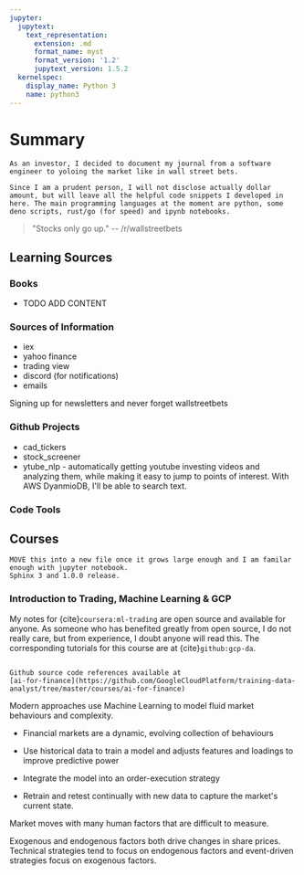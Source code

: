 ```yaml
---
jupyter:
  jupytext:
    text_representation:
      extension: .md
      format_name: myst
      format_version: '1.2'
      jupytext_version: 1.5.2
  kernelspec:
    display_name: Python 3
    name: python3
---
```


# Summary

```{note}
As an investor, I decided to document my journal from a software engineer to yoloing the market like in wall street bets.

Since I am a prudent person, I will not disclose actually dollar amount, but will leave all the helpful code snippets I developed in here. The main programming languages at the moment are python, some deno scripts, rust/go (for speed) and ipynb notebooks.
```

> \"Stocks only go up.\" -- /r/wallstreetbets


## Learning Sources

### Books

* TODO ADD CONTENT

### Sources of Information
* iex
* yahoo finance
* trading view
* discord (for notifications)
* emails

Signing up for newsletters and never forget wallstreetbets


### Github Projects
* cad_tickers
* stock_screener
* ytube_nlp - automatically getting youtube investing videos and analyzing them, 
while making it easy to jump to points of interest. With AWS DyanmioDB, I'll
be able to search text.

### Code Tools

## Courses
```{warning}
MOVE this into a new file once it grows large enough and I am familar enough with jupyter notebook.
Sphinx 3 and 1.0.0 release.
```

### Introduction to Trading, Machine Learning & GCP
My notes for {cite}`coursera:ml-trading` are open source and available for anyone. As someone who has benefited greatly from open source, I do not really care, but from experience, I doubt anyone will read this. The corresponding tutorials for this course are at {cite}`github:gcp-da`.

```{note}

Github source code references available at 
[ai-for-finance](https://github.com/GoogleCloudPlatform/training-data-analyst/tree/master/courses/ai-for-finance)
```


Modern approaches use Machine Learning to model fluid market behaviours
and complexity.

-   Financial markets are a dynamic, evolving collection of behaviours

-   Use historical data to train a model and adjusts features and
    loadings to improve predictive power

-   Integrate the model into an order-execution strategy

-   Retrain and retest continually with new data to capture the market's
    current state.

Market moves with many human factors that are difficult to measure.

Exogenous and endogenous factors both drive changes in share prices.
Technical strategies tend to focus on endogenous factors and
event-driven strategies focus on exogenous factors.

```{bibliography} ../_bibliography/references.bib
```

